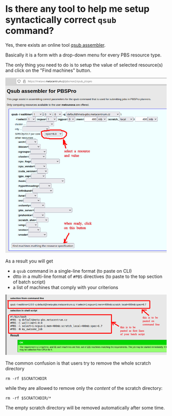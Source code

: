 # Is there any tool to help me setup syntactically correct `qsub` command?

Yes, there exists an online tool [qsub assembler](https://metavo.metacentrum.cz/pbsmon2/qsub_pbspro).

Basically it is a form with a drop-down menu for every PBS resource type.

The only thing you need to do is to setup the value of selected resource(s) and click on the "Find machines" button.

![pic](qsub-assembler-pic-01.png)

As a result you will get

- a `qsub` command in a single-line format (to paste on CLI)
- dtto in a multi-line format of `#PBS` directives (to paste to the top section of batch script)
- a list of machines that comply with your criterions

![pic](qsub-assembler-pic-02.png)














The common confusion is that users try to remove the whole scratch directory

    rm -rf $SCRATCHDIR

while they are allowed to remove only the *content* of the scratch directory:

    rm -rf $SCRATCHDIR/*

The empty scratch directory will be removed automatically after some time.
